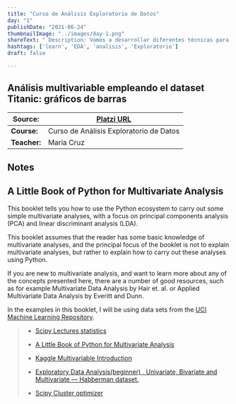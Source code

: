 ```yaml
---
title: "Curso de Análisis Exploratorio de Datos"
day: "1"
publishDate: "2021-06-24"
thumbnailImage: "../images/day-1.png"
shareText: " Description: Vamos a desarrollar diferentes técnicas para explorar, explicar y entender cuáles son los patrones que tienes en cualquier data set y cómo podemos empezar a plantear cualquier modelo de ML, para saber si son de valor o no son de valor o cómo hacer esta propuesta. "
hashtags: ['learn', 'EDA', 'analisis', 'Exploratorio']
draft: false

---
```


## Análisis multivariable empleando el dataset Titanic: gráficos de barras

| Source:      | [Platzi URL](https://platzi.com/clases/2178-analisis-exploratorio-datos/34158-bienvenida-al-curso/) |
| ------------ | ------------------------------------------------------------ |
| **Course:**  | Curso de Análisis Exploratorio de Datos                      |
| **Teacher:** | Maria Cruz                                                   |



## Notes

## A Little Book of Python for Multivariate Analysis

This booklet tells you how to use the Python ecosystem to carry out some simple multivariate analyses, with a focus on principal components analysis (PCA) and linear discriminant analysis (LDA).

This booklet assumes that the reader has some basic knowledge of multivariate analyses, and the principal focus of the booklet is not to explain multivariate analyses, but rather to explain how to carry out these analyses using Python.

If you are new to multivariate analysis, and want to learn more about any of the concepts presented here, there are a number of good resources, such as for example Multivariate Data Analysis by Hair et. al. or Applied Multivariate Data Analysis by Everitt and Dunn.

In the examples in this booklet, I will be using data sets from the [UCI Machine Learning Repository](http://archive.ics.uci.edu/ml).

> - [Scipy Lectures statistics](https://scipy-lectures.org/packages/statistics/index.html)
> - [A Little Book of Python for Multivariate Analysis](https://python-for-multivariate-analysis.readthedocs.io/)
>
> - [Kaggle Multivariable Introduction](https://www.kaggle.com/sanikamal/introduction-to-multivariate-analysis)
>
> - [Exploratory Data Analysis(beginner) , Univariate, Bivariate and Multivariate — Habberman dataset.](https://purnasaigudikandula.medium.com/exploratory-data-analysis-beginner-univariate-bivariate-and-multivariate-habberman-dataset-2365264b751)
>
> - [Scipy Cluster optimizer](https://realpython.com/python-scipy-cluster-optimize/)

